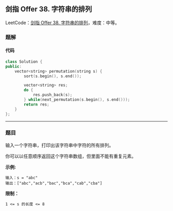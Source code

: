 ## 剑指 Offer 38. 字符串的排列

LeetCode：[剑指 Offer 38. 字符串的排列](https://leetcode.cn/problems/zi-fu-chuan-de-pai-lie-lcof/)，难度：中等。

### 题解

#### 代码

```c++
class Solution {
public:
    vector<string> permutation(string s) {
        sort(s.begin(), s.end());

        vector<string> res;
        do {
            res.push_back(s);
        } while(next_permutation(s.begin(), s.end()));
        return res;
    }
};
```



---



### 题目

输入一个字符串，打印出该字符串中字符的所有排列。

 

你可以以任意顺序返回这个字符串数组，但里面不能有重复元素。

 

**示例:**

```
输入：s = "abc"
输出：["abc","acb","bac","bca","cab","cba"]
```

 

**限制：**

```
1 <= s 的长度 <= 8
```


